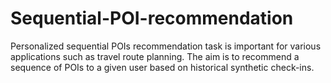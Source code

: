 # Sequential-POI-recommendation
Personalized sequential POIs recommendation task is important for various applications such as travel route planning. The aim is to recommend a sequence of POIs to a given user based on historical synthetic check-ins. 

